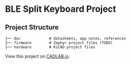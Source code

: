 # BLE Split Keyboard Project

## Project Structure

    ├── doc             # datasheets, app notes, references
    ├── firmware        # Zephyr project files (TODO)
    ├── hardware        # KiCAD project files 

View this project on [CADLAB.io](https://cadlab.io/project/22910). 
